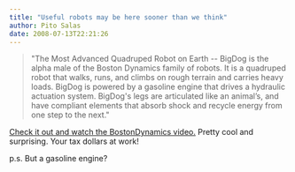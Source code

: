 ```yaml
---
title: "Useful robots may be here sooner than we think"
author: Pito Salas
date: 2008-07-13T22:21:26
---
```




> "The Most Advanced Quadruped Robot on Earth -- BigDog is the alpha male of
> the Boston Dynamics family of robots. It is a quadruped robot that walks,
> runs, and climbs on rough terrain and carries heavy loads. BigDog is powered
> by a gasoline engine that drives a hydraulic actuation system. BigDog's legs
> are articulated like an animal’s, and have compliant elements that absorb
> shock and recycle energy from one step to the next."

[Check it out and watch the BostonDynamics
video.](<http://www.bostondynamics.com/content/sec.php?section=BigDog>) Pretty
cool and surprising. Your tax dollars at work!

p.s. But a gasoline engine?


